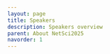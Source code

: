 ```yaml
---
layout: page
title: Speakers
description: Speakers overview
parent: About NetSci2025
navorder: 1
---
```


